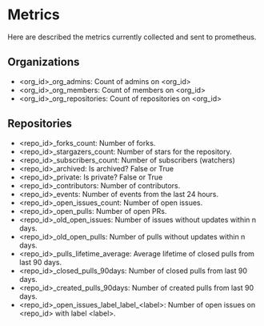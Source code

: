# Metrics
Here are described the metrics currently collected and sent to prometheus.

## Organizations
* <org_id>_org_admins: Count of admins on <org_id>
* <org_id>_org_members: Count of members on <org_id>
* <org_id>_org_repositories: Count of repositories on <org_id>

## Repositories
* <repo_id>_forks_count: Number of forks.
* <repo_id>_stargazers_count: Number of stars for the repository.
* <repo_id>_subscribers_count: Number of subscribers (watchers)
* <repo_id>_archived: Is archived? False or True
* <repo_id>_private: Is private? False or True
* <repo_id>_contributors: Number of contributors.
* <repo_id>_events: Number of events from the last 24 hours.
* <repo_id>_open_issues_count: Number of open issues.
* <repo_id>_open_pulls: Number of open PRs.
* <repo_id>_old_open_issues: Number of issues without updates within n days. 
* <repo_id>_old_open_pulls: Number of pulls without updates within n days.
* <repo_id>_pulls_lifetime_average: Average lifetime of closed pulls from last 90 days.
* <repo_id>_closed_pulls_90days: Number of closed pulls from last 90 days.
* <repo_id>_created_pulls_90days: Number of created pulls from last 90 days.
* <repo_id>_open_issues_label_label\_\<label\>: Number of open issues on <repo_id> with label \<label\>.
